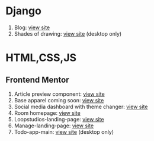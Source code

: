 <h1>Django</h1>
<ol>
<li>Blog: <a href="http://srivarshan12.pythonanywhere.com">view site</a></li>
<!-- <li>Portfolio:<a href="http://srivarshan13.pythonanywhere.com">view site</a></li> -->
<li>Shades of drawing: <a href="http://shadesofdrawing12.pythonanywhere.com/">view site</a> (desktop only)</li>
</ol>
  
  
<h1>HTML,CSS,JS</h1>
<h2>Frontend Mentor</h2>
<ol>
<li>Article preview component: <a href="https://srivarshan12.github.io/webdev/article-preview-component-master/">view site</a></li>
<li>Base apparel coming soon:   <a href="https://myprojects-n06lu5ylf.vercel.app/">view site</a></li>
<li>Social media dashboard with theme changer:  <a href="https://theme-switcher-n1yl9fm5q.vercel.app/">view site</a></li>
<li>Room homepage: <a href="https://srivarshan12.github.io/webdev/room-homepage-master/">view site</a></li>
<li>Loopstudios-landing-page: <a href="https://srivarshan12.github.io/webdev/loopstudios-landing-page-main/">view site</a></li>
<li>Manage-landing-page: <a href="https://srivarshan12.github.io/webdev/manage-landing-page-master/">view site</a></li>
<li>Todo-app-main: <a href="https://srivarshan12.github.io/webdev/todo-app-main/">view site</a> (desktop only)</li> 
</ol>
